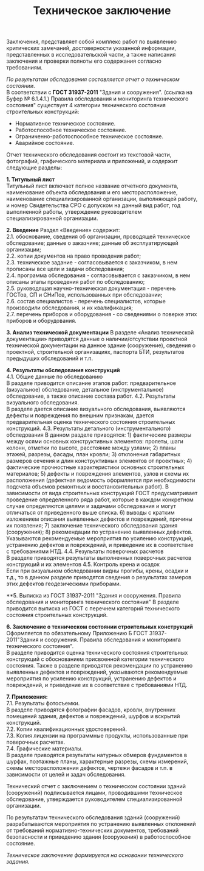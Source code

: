 ﻿---
title: Техническое заключение
cat: 1
sortid: 1.4
submenu: true
---

Заключения, представляет собой комплекс работ по выявлению критических замечаний, достоверности указанной информации, представленных в исследовательской части, а также написания заключения и проверки полноты его содержания согласно требованиям.


_По результатам обследования составляется отчет о техническом состоянии._  
В соответствии с __ГОСТ 31937-2011__ "Здания и сооружения". (ссылка на Буфер № 6.1.4.1.) Правила обследования и мониторинга технического состояния" существует 4 категории технического состояния строительных конструкций:
- Нормативное техническое состояние.
- Работоспособное техническое состояние.
- Ограниченно-работоспособное техническое состояние.
- Аварийное состояние.


Отчет технического обследования состоит из текстовой части, фотографий, графического материала и приложений, и содержит следующие разделы:

**1. Титульный лист**  
Титульный лист включает полное название отчетного документа, наименование объекта обследования и его месторасположение, наименование специализированной организации, выполняющей работу, и номер Свидетельства СРО с допуском на данный вид работ, год выполненной работы, утверждение руководителем специализированной организации.

**2. Введение**
Раздел «Введение» содержит:     
 2.1. обоснование, сведения об организации, проводящей техническое обследование; данные о заказчике; данные об эксплуатирующей организации;    
 2.2. копии документов на право проведения работ;  
 2.3. техническое задание - согласовывается с заказчиком, в нем прописаны все цели и задачи обследования;  
 2.4. программа обследования - согласовывается с заказчиком, в нем описаны этапы проведения работ по обследованию;      
 2.5. руководящая научно-техническая документация - перечень ГОСТов, СП и СНиПов, использованных при обследовании;    
 2.6. состав специалистов - перечень специалистов, которые производили обследования, и их квалификация;    
 2.7. перечень приборов и оборудования - со сведениями о поверке этих приборов и оборудования.  
 
**3. Анализ технической документации**
В разделе «Анализ технической документации» приводятся данные о наличии/отсутствии проектной технической документации на данное здание (сооружение), сведения о проектной, строительной организациях, паспорта БТИ, результатов предыдущих обследований и т.п.

**4. Результаты обследования конструкций**  
    4.1. Общие данные по обследованию  
    В разделе приводится описание этапов работ: предварительное (визуальное) обследование, детальное (инструментальное) обследование, а также описание состава работ.
    4.2. Результаты визуального обследования.  
    В разделе дается описание визуального обследования, выявляются дефекты и повреждения по внешним признакам, дается предварительная оценка технического состояния строительных конструкций.
    4.3. Результаты детального (инструментального) обследования
    В данном разделе приводятся:
        1) фактические размеры между осями основных конструктивных элементов: пролеты, шаги колонн, отметки по высоте, расстояние между узлами;
        2) планы этажей, разрезы, фасады, план кровли;
        3) отклонения габаритных размеров сечения и длин конструктивных элементов от проектных;
        4) фактические прочностные характеристики основных строительных материалов;
        5) дефекты и повреждения элементов, узлов и схемы их расположения (дефектная ведомость оформляется при необходимости подсчета объемов ремонтных и восстановительных работ).
        В зависимости от вида строительных конструкций ГОСТ предусматривает проведение определенного ряда работ, которые в каждом конкретном случае определяются целями и задачами обследования и могут отличаться от приведенного выше списка.
        6) выводы с кратким изложением описания выявленных дефектов и повреждений, причины их появления;
        7) заключение технического обследования здания (сооружения);
        8) рекомендации по устранению выявленных дефектов. Указываются рекомендуемые мероприятия по усилению конструкций, устранению дефектов и повреждений, и приведение их в соответствие с требованиями НТД.
    4.4. Результаты поверочных расчетов  
В разделе приводятся результаты выполненных поверочных расчетов конструкций и их элементов
    4.5. Контроль крена и осадок  
Если при визуальном обследовании видны прогибы, крены, осадки и т.д., то в данном разделе приводятся сведения о результатах замеров этих дефектов геодезическими приборами.

**5. Выписка из ГОСТ 31937-2011 "Здания и сооружения. Правила обследования и мониторинга технического состояния"
В разделе приводится выписка из ГОСТ с перечнем категорий технического состояния строительных конструкций.

**6. Заключение о техническом состоянии строительных конструкций**  
Оформляется по обязательному Приложению Б ГОСТ 31937-2011"Здания и сооружения. Правила обследования и мониторинга технического состояния".    
В разделе приводится оценка технического состояния строительных конструкций с обоснованием присвоенной категории технического состояния.
Также в разделе приводятся рекомендации по устранению выявленных дефектов и повреждений, указываются рекомендуемые мероприятия по усилению конструкций, устранению дефектов и повреждений, и приведение их в соответствие с требованиями НТД.

**7. Приложения:**  
    7.1. Результаты фотосъемки.   
    В разделе приводятся фотографии фасадов, кровли, внутренних помещений здания, дефектов и повреждений, шурфов и вскрытий конструкций.  
    7.2. Копии квалификационных удостоверений.  
    7.3. Копия лицензии на программные продукты, использованные при поверочных расчетах.  
    7.4. Графические материалы.  
    В разделе приводятся результаты натурных обмеров фундаментов в шурфах, поэтажные планы, характерные разрезы, схемы измерений, схемы месторасположения дефектов, чертежи фасадов и т.п. в зависимости от целей и задач обследования.

Технический отчет с заключением о техническом состоянии зданий (сооружений) подписывается лицами, проводившими техническое обследование, утверждается руководителем специализированной организации.

По результатам технического обследования зданий (сооружений) разрабатываются мероприятия по устранению выявленных отклонений от требований нормативно-технических документов, требований безопасности и приведению здания (сооружения) в работоспособное состояние.


*Техническое заключение формируется на основании технического задания.*

